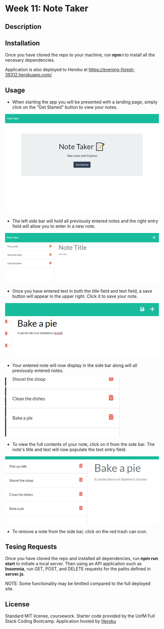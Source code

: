 # Week 11: Note Taker

## Description



## Installation

Once you have cloned the repo to your machine, run **npm i** to install all the necesary dependencies.

Application is also deployed to Heroku at https://evening-forest-39312.herokuapp.com/

## Usage

- When starting the app you will be presented with a landing page, simply click on the "Get Started" button to view your notes.

![home page](./project/images/homescreen.PNG)

- The left side bar will hold all previously entered notes and the right entry field will allow you to enter in a new note.

![note page](./project/images/notepage.PNG)

- Once you have entered text in both the title field and text field, a save button will appear in the upper right. Click it to save your note.

![note enter](./project/images/noteenter.PNG)

- Your entered note will now display in the side bar along will all previously entered notes.

![note bar](./project/images/notebar.PNG)

- To view the full contents of your note, click on it from the side bar. The note's title and text will now populate the text entry field.

![note display](./project/images/notedisplay.PNG)

- To remove a note from the side bar, click on the red trash can icon.

## Tesing Requests

Once you have cloned the repo and installed all dependencies, run **npm run start** to initiate a local server. Then using an API applicaiton such as **Insomnia**, run GET, POST, and DELETE requests for the paths defined in **server.js**.

NOTE: Some functionality may be limitted compared to the full deployed site.

## License

Standard MIT license, coursework.
Starter code provided by the UofM Full Stack Coding Bootcamp.
Application hosted by [Heroku](https://www.heroku.com/platform)